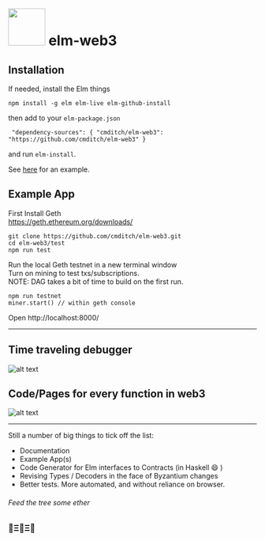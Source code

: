 # <img src="https://cdn.rawgit.com/cmditch/elm-web3/master/examples/elm-web3-logo.svg" width="75"> elm-web3


## Installation  
If needed, install the Elm things
```
npm install -g elm elm-live elm-github-install
```
then add to your `elm-package.json` 
```
 "dependency-sources": { "cmditch/elm-web3": "https://github.com/cmditch/elm-web3" }
``` 
and run `elm-install`.

See [here](https://github.com/cmditch/elm-web3/blob/master/test/elm-package.json) for an example. 

## Example App
First Install Geth    
https://geth.ethereum.org/downloads/

```
git clone https://github.com/cmditch/elm-web3.git
cd elm-web3/test
npm run test
```
Run the local Geth testnet in a new terminal window    
Turn on mining to test txs/subscriptions.   
NOTE: DAG takes a bit of time to build on the first run.  
```
npm run testnet
miner.start() // within geth console
```

Open http://localhost:8000/    

------    

## Time traveling debugger    
![alt text](https://raw.githubusercontent.com/cmditch/elm-web3/master/examples/accounts-with-debugger.png)    

## Code/Pages for every function in web3 
![alt text](https://raw.githubusercontent.com/cmditch/elm-web3/master/examples/wallet.png)    

------    

Still a number of big things to tick off the list:
- Documentation
- Example App(s)
- Code Generator for Elm interfaces to Contracts (in Haskell 😄 )
- Revising Types / Decoders in the face of Byzantium changes
- Better tests. More automated, and without reliance on browser. 

###### Feed the tree some ether  
### 🌳Ξ🌳Ξ🌳

